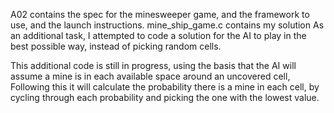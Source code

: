 A02 contains the spec for the minesweeper game, and the framework to use, and the launch instructions.
mine_ship_game.c contains my solution
As an additional task, I attempted to code a solution for the AI to play in the best possible way, instead of picking random cells.

This additional code is still in progress, using the basis that the AI will assume a mine is in each available space around an uncovered cell,
Following this it will calculate the probability there is a mine in each cell, by cycling through each probability and picking the one with the lowest value.
